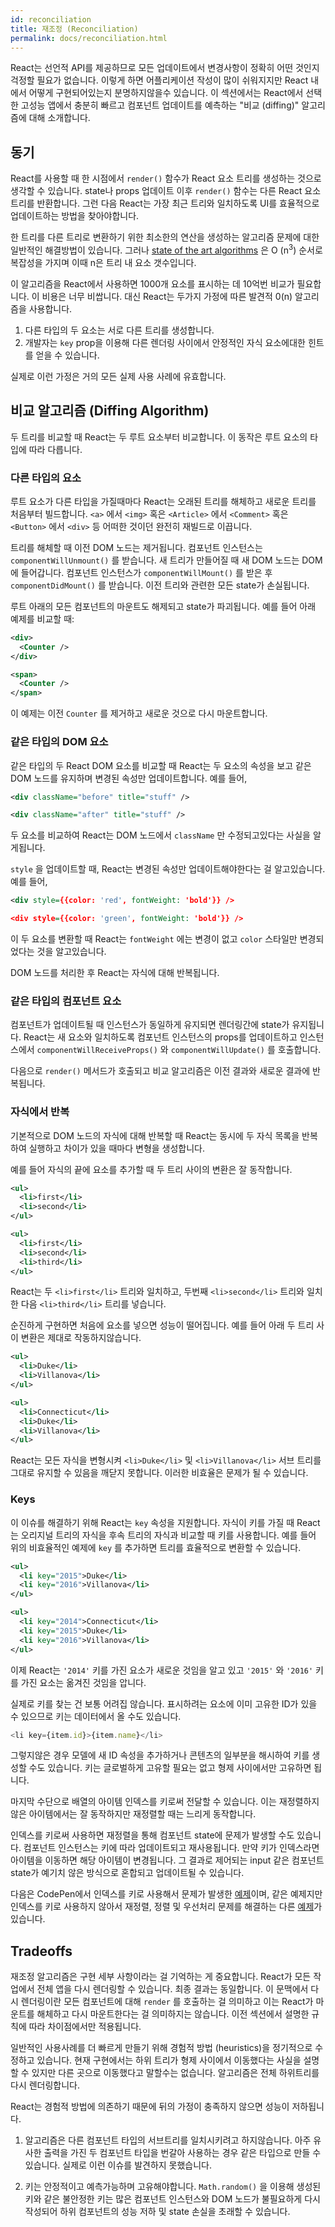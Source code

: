 ```yaml
---
id: reconciliation
title: 재조정 (Reconciliation)
permalink: docs/reconciliation.html
---
```


React는 선언적 API를 제공하므로 모든 업데이트에서 변경사항이 정확히 어떤 것인지 걱정할 필요가 없습니다. 이렇게 하면 어플리케이션 작성이 많이 쉬워지지만 React 내에서 어떻게 구현되어있는지 분명하지않을수 있습니다. 이 섹션에서는 React에서 선택한 고성능 앱에서 충분히 빠르고 컴포넌트 업데이트를 예측하는 "비교 (diffing)" 알고리즘에 대해 소개합니다.

## 동기

React를 사용할 때 한 시점에서 `render()` 함수가 React 요소 트리를 생성하는 것으로 생각할 수 있습니다. state나 props 업데이트 이후 `render()` 함수는 다른 React 요소 트리를 반환합니다. 그런 다음 React는 가장 최근 트리와 일치하도록 UI를 효율적으로 업데이트하는 방법을 찾아야합니다.

한 트리를 다른 트리로 변환하기 위한 최소한의 연산을 생성하는 알고리즘 문제에 대한 일반적인 해결방법이 있습니다. 그러나 [state of the art algorithms](http://grfia.dlsi.ua.es/ml/algorithms/references/editsurvey_bille.pdf) 은 O (n<sup>3</sup>) 순서로 복잡성을 가지며 이때 n은 트리 내 요소 갯수입니다.

이 알고리즘을 React에서 사용하면 1000개 요소를 표시하는 데 10억번 비교가 필요합니다. 이 비용은 너무 비쌉니다. 대신 React는 두가지 가정에 따른 발견적 0(n) 알고리즘을 사용합니다.

1. 다른 타입의 두 요소는 서로 다른 트리를 생성합니다.
2. 개발자는 `key` prop을 이용해 다른 렌더링 사이에서 안정적인 자식 요소에대한 힌트를 얻을 수 있습니다.

실제로 이런 가정은 거의 모든 실제 사용 사례에 유효합니다.

## 비교 알고리즘 (Diffing Algorithm)

두 트리를 비교할 때 React는 두 루트 요소부터 비교합니다. 이 동작은 루트 요소의 타입에 따라 다릅니다.

### 다른 타입의 요소

루트 요소가 다른 타입을 가질때마다 React는 오래된 트리를 해체하고 새로운 트리를 처음부터 빌드합니다. `<a>` 에서 `<img>` 혹은 `<Article>` 에서 `<Comment>` 혹은 `<Button>` 에서 `<div>` 등 어떠한 것이던 완전히 재빌드로 이끕니다.

트리를 해체할 때 이전 DOM 노드는 제거됩니다. 컴포넌트 인스턴스는 `componentWillUnmount()` 를 받습니다. 새 트리가 만들어질 때 새 DOM 노드는 DOM에 들어갑니다. 컴포넌트 인스턴스가 `componentWillMount()` 를 받은 후 `componentDidMount()` 를 받습니다. 이전 트리와 관련한 모든 state가 손실됩니다.

루트 아래의 모든 컴포넌트의 마운트도 해제되고 state가 파괴됩니다. 예를 들어 아래 예제를 비교할 때:

```xml
<div>
  <Counter />
</div>

<span>
  <Counter />
</span>
```

이 예제는 이전 `Counter` 를 제거하고 새로운 것으로 다시 마운트합니다.

### 같은 타입의 DOM 요소

같은 타입의 두 React DOM 요소를 비교할 때 React는 두 요소의 속성을 보고 같은 DOM 노드를 유지하며 변경된 속성만 업데이트합니다. 예를 들어,

```xml
<div className="before" title="stuff" />

<div className="after" title="stuff" />
```

두 요소를 비교하여 React는 DOM 노드에서 `className` 만 수정되고있다는 사실을 알게됩니다.

`style` 을 업데이트할 때, React는 변경된 속성만 업데이트해야한다는 걸 알고있습니다. 예를 들어,

```xml
<div style={{color: 'red', fontWeight: 'bold'}} />

<div style={{color: 'green', fontWeight: 'bold'}} />
```

이 두 요소를 변환할 때 React는 `fontWeight` 에는 변경이 없고 `color` 스타일만 변경되었다는 것을 알고있습니다.

DOM 노드를 처리한 후 React는 자식에 대해 반복됩니다.

### 같은 타입의 컴포넌트 요소

컴포넌트가 업데이트될 때 인스턴스가 동일하게 유지되면 렌더링간에 state가 유지됩니다. React는 새 요소와 일치하도록 컴포넌트 인스턴스의 props를 업데이트하고 인스턴스에서 `componentWillReceiveProps()` 와 `componentWillUpdate()` 를 호출합니다.

다음으로 `render()` 메서드가 호출되고 비교 알고리즘은 이전 결과와 새로운 결과에 반복됩니다.

### 자식에서 반복

기본적으로 DOM 노드의 자식에 대해 반복할 때 React는 동시에 두 자식 목록을 반복하여 실행하고 차이가 있을 때마다 변형을 생성합니다.

예를 들어 자식의 끝에 요소를 추가할 때 두 트리 사이의 변환은 잘 동작합니다.

```xml
<ul>
  <li>first</li>
  <li>second</li>
</ul>

<ul>
  <li>first</li>
  <li>second</li>
  <li>third</li>
</ul>
```

React는 두 `<li>first</li>` 트리와 일치하고, 두번째 `<li>second</li>` 트리와 일치한 다음 `<li>third</li>` 트리를 넣습니다.

순진하게 구현하면 처음에 요소를 넣으면 성능이 떨어집니다. 예를 들어 아래 두 트리 사이 변환은 제대로 작동하지않습니다.

```xml
<ul>
  <li>Duke</li>
  <li>Villanova</li>
</ul>

<ul>
  <li>Connecticut</li>
  <li>Duke</li>
  <li>Villanova</li>
</ul>
```

React는 모든 자식을 변형시켜 `<li>Duke</li>` 및 `<li>Villanova</li>` 서브 트리를 그대로 유지할 수 있음을 깨닫지 못합니다. 이러한 비효율은 문제가 될 수 있습니다.

### Keys

이 이슈를 해결하기 위해 React는 `key` 속성을 지원합니다. 자식이 키를 가질 때 React는 오리지널 트리의 자식을 후속 트리의 자식과 비교할 때 키를 사용합니다. 예를 들어 위의 비효율적인 예제에 `key` 를 추가하면 트리를 효율적으로 변환할 수 있습니다.

```xml
<ul>
  <li key="2015">Duke</li>
  <li key="2016">Villanova</li>
</ul>

<ul>
  <li key="2014">Connecticut</li>
  <li key="2015">Duke</li>
  <li key="2016">Villanova</li>
</ul>
```

이제 React는 `'2014'` 키를 가진 요소가 새로운 것임을 알고 있고 `'2015'` 와 `'2016'` 키를 가진 요소는 옮겨진 것임을 압니다.

실제로 키를 찾는 건 보통 어려집 않습니다. 표시하려는 요소에 이미 고유한 ID가 있을 수 있으므로 키는 데이터에서 올 수도 있습니다.

```js
<li key={item.id}>{item.name}</li>
```

그렇지않은 경우 모델에 새 ID 속성을 추가하거나 콘텐츠의 일부분을 해시하여 키를 생성할 수도 있습니다. 키는 글로벌하게 고유할 필요는 없고 형제 사이에서만 고유하면 됩니다.

마지막 수단으로 배열의 아이템 인덱스를 키로써 전달할 수 있습니다. 이는 재정렬하지 않은 아이템에서는 잘 동작하지만 재정렬할 때는 느리게 동작합니다.

인덱스를 키로써 사용하면 재정렬을 통해 컴포넌트 state에 문제가 발생할 수도 있습니다. 컴포넌트 인스턴스는 키에 따라 업데이트되고 재사용됩니다. 만약 키가 인덱스라면 아이템을 이동하면 해당 아이템이 변경됩니다. 그 결과로 제어되는 input 같은 컴포넌트 state가 예기치 않은 방식으로 혼합되고 업데이트될 수 있습니다.

다음은 CodePen에서 인덱스를 키로 사용해서 문제가 발생한 [예제](codepen://reconciliation/index-used-as-key)이며, 같은 예제지만 인덱스를 키로 사용하지 않아서 재정렬, 정렬 및 우선처리 문제를 해결하는 다른 [예제](codepen://reconciliation/no-index-used-as-key)가 있습니다.

## Tradeoffs

재조정 알고리즘은 구현 세부 사항이라는 걸 기억하는 게 중요합니다. React가 모든 작업에서 전체 앱을 다시 렌더링할 수 있습니다. 최종 결과는 동일합니다. 이 문맥에서 다시 렌더링이란 모든 컴포넌트에 대해 `render` 를 호출하는 걸 의미하고 이는 React가 마운트를 해체하고 다시 마운트한다는 걸 의미하지는 않습니다. 이전 섹션에서 설명한 규칙에 따라 차이점에서만 적용됩니다.

일반적인 사용사례를 더 빠르게 만들기 위해 경험적 방법 (heuristics)을 정기적으로 수정하고 있습니다. 현재 구현에서는 하위 트리가 형제 사이에서 이동했다는 사실을 설명할 수 있지만 다른 곳으로 이동했다고 말할수는 없습니다. 알고리즘은 전체 하위트리를 다시 렌더링합니다.

React는 경험적 방법에 의존하기 때문에 뒤의 가정이 충족하지 않으면 성능이 저하됩니다.

1. 알고리즘은 다른 컴포넌트 타입의 서브트리를 일치시키려고 하지않습니다. 아주 유사한 출력을 가진 두 컴포넌트 타입을 번갈아 사용하는 경우 같은 타입으로 만들 수 있습니다. 실제로 이런 이슈를 발견하지 못했습니다.

2. 키는 안정적이고 예측가능하며 고유해야합니다. `Math.random()` 을 이용해 생성된 키와 같은 불안정한 키는 많은 컴포넌트 인스턴스와 DOM 노드가 불필요하게 다시 작성되어 하위 컴포넌트의 성능 저하 및 state 손실을 초래할 수 있습니다.
